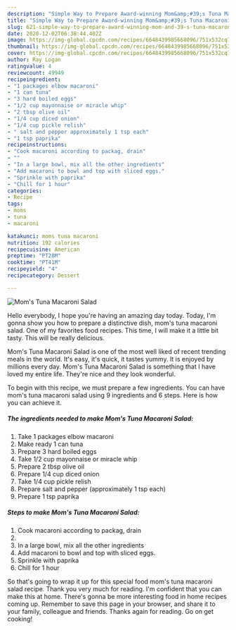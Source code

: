 ```yaml
---
description: "Simple Way to Prepare Award-winning Mom&amp;#39;s Tuna Macaroni Salad"
title: "Simple Way to Prepare Award-winning Mom&amp;#39;s Tuna Macaroni Salad"
slug: 621-simple-way-to-prepare-award-winning-mom-and-39-s-tuna-macaroni-salad
date: 2020-12-02T06:38:44.402Z
image: https://img-global.cpcdn.com/recipes/6648439985668096/751x532cq70/moms-tuna-macaroni-salad-recipe-main-photo.jpg
thumbnail: https://img-global.cpcdn.com/recipes/6648439985668096/751x532cq70/moms-tuna-macaroni-salad-recipe-main-photo.jpg
cover: https://img-global.cpcdn.com/recipes/6648439985668096/751x532cq70/moms-tuna-macaroni-salad-recipe-main-photo.jpg
author: Ray Logan
ratingvalue: 4
reviewcount: 49949
recipeingredient:
- "1 packages elbow macaroni"
- "1 can tuna"
- "3 hard boiled eggs"
- "1/2 cup mayonnaise or miracle whip"
- "2 tbsp olive oil"
- "1/4 cup diced onion"
- "1/4 cup pickle relish"
- " salt and pepper approximately 1 tsp each"
- "1 tsp paprika"
recipeinstructions:
- "Cook macaroni according to packag, drain"
- ""
- "In a large bowl, mix all the other ingredients"
- "Add macaroni to bowl and top with sliced eggs."
- "Sprinkle with paprika"
- "Chill for 1 hour"
categories:
- Recipe
tags:
- moms
- tuna
- macaroni

katakunci: moms tuna macaroni 
nutrition: 192 calories
recipecuisine: American
preptime: "PT28M"
cooktime: "PT41M"
recipeyield: "4"
recipecategory: Dessert

---
```



![Mom&#39;s Tuna Macaroni Salad](https://img-global.cpcdn.com/recipes/6648439985668096/751x532cq70/moms-tuna-macaroni-salad-recipe-main-photo.jpg)

Hello everybody, I hope you're having an amazing day today. Today, I'm gonna show you how to prepare a distinctive dish, mom&#39;s tuna macaroni salad. One of my favorites food recipes. This time, I will make it a little bit tasty. This will be really delicious.

Mom&#39;s Tuna Macaroni Salad is one of the most well liked of recent trending meals in the world. It's easy, it's quick, it tastes yummy. It is enjoyed by millions every day. Mom&#39;s Tuna Macaroni Salad is something that I have loved my entire life. They're nice and they look wonderful.




To begin with this recipe, we must prepare a few ingredients. You can have mom&#39;s tuna macaroni salad using 9 ingredients and 6 steps. Here is how you can achieve it.

<!--inarticleads1-->

##### The ingredients needed to make Mom&#39;s Tuna Macaroni Salad:

1. Take 1 packages elbow macaroni
1. Make ready 1 can tuna
1. Prepare 3 hard boiled eggs
1. Take 1/2 cup mayonnaise or miracle whip
1. Prepare 2 tbsp olive oil
1. Prepare 1/4 cup diced onion
1. Take 1/4 cup pickle relish
1. Prepare  salt and pepper (approximately 1 tsp each)
1. Prepare 1 tsp paprika




<!--inarticleads2-->

##### Steps to make Mom&#39;s Tuna Macaroni Salad:

1. Cook macaroni according to packag, drain
1. 
1. In a large bowl, mix all the other ingredients
1. Add macaroni to bowl and top with sliced eggs.
1. Sprinkle with paprika
1. Chill for 1 hour




So that's going to wrap it up for this special food mom&#39;s tuna macaroni salad recipe. Thank you very much for reading. I'm confident that you can make this at home. There's gonna be more interesting food in home recipes coming up. Remember to save this page in your browser, and share it to your family, colleague and friends. Thanks again for reading. Go on get cooking!
